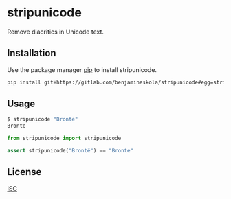 # stripunicode

Remove diacritics in Unicode text.

## Installation

Use the package manager [pip](https://pip.pypa.io/en/stable/) to install stripunicode.

```bash
pip install git+https://gitlab.com/benjamineskola/stripunicode#egg=stripunicode
```

## Usage

```bash
$ stripunicode "Brontë"
Bronte
```

```python
from stripunicode import stripunicode

assert stripunicode("Brontë") == "Bronte"
```

## License

[ISC](https://choosealicense.com/licenses/isc/)
